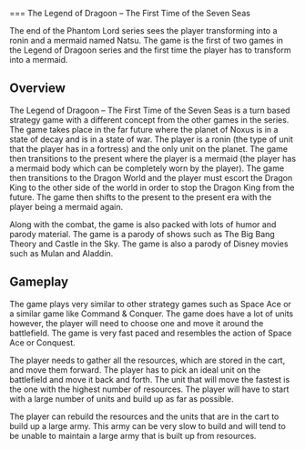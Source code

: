 
===
The Legend of Dragoon – The First Time of the Seven Seas

The end of the Phantom Lord series sees the player transforming into a ronin and a mermaid named Natsu. The game is the first of two games in the Legend of Dragoon series and the first time the player has to transform into a mermaid.

## Overview

The Legend of Dragoon – The First Time of the Seven Seas is a turn based strategy game with a different concept from the other games in the series. The game takes place in the far future where the planet of Noxus is in a state of decay and is in a state of war. The player is a ronin (the type of unit that the player has in a fortress) and the only unit on the planet. The game then transitions to the present where the player is a mermaid (the player has a mermaid body which can be completely worn by the player). The game then transitions to the Dragon World and the player must escort the Dragon King to the other side of the world in order to stop the Dragon King from the future. The game then shifts to the present to the present era with the player being a mermaid again.

Along with the combat, the game is also packed with lots of humor and parody material. The game is a parody of shows such as The Big Bang Theory and Castle in the Sky. The game is also a parody of Disney movies such as Mulan and Aladdin.

## Gameplay

The game plays very similar to other strategy games such as Space Ace or a similar game like Command & Conquer. The game does have a lot of units however, the player will need to choose one and move it around the battlefield. The game is very fast paced and resembles the action of Space Ace or Conquest.

The player needs to gather all the resources, which are stored in the cart, and move them forward. The player has to pick an ideal unit on the battlefield and move it back and forth. The unit that will move the fastest is the one with the highest number of resources. The player will have to start with a large number of units and build up as far as possible.

The player can rebuild the resources and the units that are in the cart to build up a large army. This army can be very slow to build and will tend to be unable to maintain a large army that is built up from resources.

